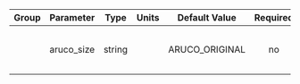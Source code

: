 | Group | Parameter  |  Type  | Units | Default Value  | Required |    Description    |                    Notes                     |
|:-----:|:----------:|:------:|:-----:|:--------------:|:--------:|:-----------------:|:--------------------------------------------:|
|       | aruco_size | string |       | ARUCO_ORIGINAL |    no    | ArUco code format | 4X4_1000, ARUCO_ORIGINAL, 6X6_1000, 7X7_1000 |
